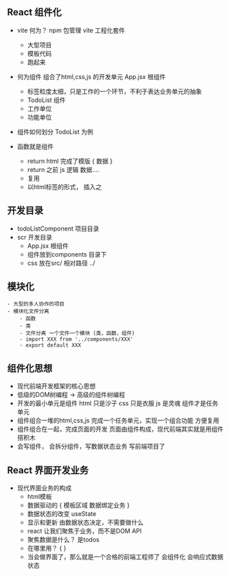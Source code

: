 ## React 组件化

- vite 何为？
npm 包管理
     vite 工程化套件
     - 大型项目
     - 模板代码
     - 跑起来

- 何为组件
   组合了html,css,js 的开发单元
   App.jsx 根组件
   - 标签粒度太细，只是工作的一个环节，不利于表达业务单元的抽象 
   - TodoList 组件
   - 工作单位 
   - 功能单位 
- 组件如何划分  TodoList 为例
- 函数就是组件
    - return html  完成了模版 { 数据  }
    - return 之前 js 逻辑 数据....
    - 复用 
    - 以html标签的形式， 插入之 

## 开发目录
   - todoListComponent 项目目录
   - scr 开发目录
      - App.jsx 根组件
      - 组件放到components 目录下
      - css 放在src/
            相对路径 ../


## 模块化
    - 大型的多人协作的项目
    - 模块化文件分离
        - 函数 
        - 类
        - 文件分离 一个文件一个模块 (类，函数，组件)
        - import XXX from '../components/XXX'
        - export default XXX


## 组件化思想
- 现代前端开发框架的核心思想
- 低级的DOM树编程 -> 高级的组件树编程
- 开发的最小单元是组件
     html 只是沙子
     css 只是衣服
     js 是灵魂
     组件才是任务单元
- 组件组合一堆的html,css,js 完成一个任务单元，实现一个组合功能
    方便复用
- 组件组合在一起，完成页面的开发
    页面由组件构成，现代前端其实就是用组件搭积木
- 会写组件， 会拆分组件，写数据状态业务 写前端项目了 

## React 界面开发业务
- 现代界面业务的构成
    - html模板
    - 数据驱动的 { 模板区域  数据绑定业务 }
    - 数据状态的改变 useState
    - 显示和更新 由数据状态决定，不需要做什么
    - react 让我们聚焦于业务，而不是DOM API
    - 聚焦数据是什么？ 是todos
    - 在哪里用？ {  }
    - 当会做界面了，那么就是一个合格的前端工程师了 会组件化  会响应式数据状态 

   